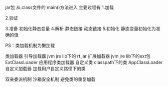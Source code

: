 
jar包 从.class文件的 main()方法进入
主要过程有
1.加载

2.验证

3.准备
	初始化静态变量
4.解析
	静态链接
	动态链接
5.初始化
	静态变量初始化为准确的值

PS：类加载机制为懒加载


类加载器
引导加载器 jvm jre lib下的 rt.jar 
扩展加载器 jvm jre lib下的ext包 ExtClassLoader
应用程序类加载器 自定义类 classpath下的类   AppClassLoader
自定义加载器  加载用户自定义路径下的类

双亲委派机制
沙箱安全机制
避免类的重复加载